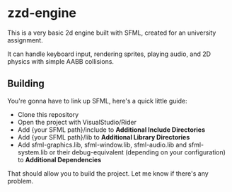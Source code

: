 # zzd-engine

This is a very basic 2d engine built with SFML, created for an university assignment.

It can handle keyboard input, rendering sprites, playing audio, and 2D physics with simple AABB collisions.

## Building
You're gonna have to link up SFML, here's a quick little guide:
- Clone this repository
- Open the project with VisualStudio/Rider
- Add {your SFML path}/include to **Additional Include Directories**
- Add {your SFML path}/lib to **Additional Library Directories**
- Add sfml-graphics.lib, sfml-window.lib, sfml-audio.lib and sfml-system.lib or their debug-equivalent (depending on your configuration) to **Additional Dependencies**

That should allow you to build the project. Let me know if there's any problem.
